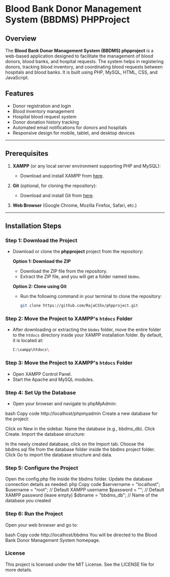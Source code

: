 # Blood Bank Donor Management System (BBDMS) PHPProject

## Overview
The **Blood Bank Donor Management System (BBDMS) phpproject** is a web-based application designed to facilitate the management of blood donors, blood banks, and hospital requests. The system helps in registering donors, tracking blood inventory, and coordinating blood requests between hospitals and blood banks. It is built using PHP, MySQL, HTML, CSS, and JavaScript.

## Features
- Donor registration and login
- Blood inventory management
- Hospital blood request system
- Donor donation history tracking
- Automated email notifications for donors and hospitals
- Responsive design for mobile, tablet, and desktop devices

---

## Prerequisites

1. **XAMPP** (or any local server environment supporting PHP and MySQL):
   - Download and install XAMPP from [here](https://www.apachefriends.org/index.html).

2. **Git** (optional, for cloning the repository):
   - Download and install Git from [here](https://git-scm.com/).

3. **Web Browser** (Google Chrome, Mozilla Firefox, Safari, etc.)

---

## Installation Steps

### Step 1: Download the Project

- Download or clone the **phpproject** project from the repository:
  
  **Option 1: Download the ZIP**
  - Download the ZIP file from the repository.
  - Extract the ZIP file, and you will get a folder named `bbdms`.

  **Option 2: Clone using Git**
  - Run the following command in your terminal to clone the repository:
    ```bash
    git clone https://github.com/RajaCS5x/phpproject.git
    ```

### Step 2: Move the Project to XAMPP's `htdocs` Folder

- After downloading or extracting the `bbdms` folder, move the entire folder to the `htdocs` directory inside your XAMPP installation folder. By default, it is located at:
  ```bash
  C:\xampp\htdocs\
### Step 3: Move the Project to XAMPP's `htdocs` Folder

- Open XAMPP Control Panel.
- Start the Apache and MySQL modules.

### Step 4: Set Up the Database
- Open your browser and navigate to phpMyAdmin:

bash
Copy code
http://localhost/phpmyadmin
Create a new database for the project:

Click on New in the sidebar.
Name the database (e.g., bbdms_db).
Click Create.
Import the database structure:

In the newly created database, click on the Import tab.
Choose the bbdms.sql file from the database folder inside the bbdms project folder.
Click Go to import the database structure and data.

### Step 5: Configure the Project
Open the config.php file inside the bbdms folder.
Update the database connection details as needed:
php
Copy code
$servername = "localhost";
$username = "root";        // Default XAMPP username
$password = "";            // Default XAMPP password (leave empty)
$dbname = "bbdms_db";      // Name of the database you created

### Step 6: Run the Project
Open your web browser and go to:

bash
Copy code
http://localhost/bbdms
You will be directed to the Blood Bank Donor Management System homepage.



### License
This project is licensed under the MIT License. See the LICENSE file for more details.
